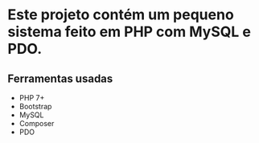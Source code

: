 # Este projeto contém um pequeno sistema feito em PHP com MySQL e PDO.
## Ferramentas usadas
* PHP 7+
* Bootstrap
* MySQL
* Composer
* PDO
